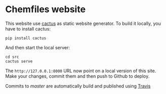 # Chemfiles website

This website use [cactus](https://github.com/koenbok/Cactus) as static website generator.
To build it locally, you have to install cactus:

```
pip install cactus
```

And then start the local server:
```
cd src
cactus serve
```

The `http://127.0.0.1:8000` URL now point on a local version of this site. Make your
changes, commit them and then push to Github to deploy.

Commits to *master* are automatically build and published using [Travis](https://travis-ci.org/chemfiles/chemfiles.github.io)
